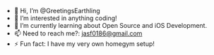 - 👋 Hi, I’m @GreetingsEarthling
- 👀 I’m interested in anything coding!
- 🌱 I’m currently learning about Open Source and iOS Development.
- 📫 Need to reach me?: jasf0186@gmail.com
- ⚡ Fun fact: I have my very own homegym setup!

<!---
GreetingsEarthling/GreetingsEarthling is a ✨ special ✨ repository because its `README.md` (this file) appears on your GitHub profile.
You can click the Preview link to take a look at your changes.
--->
